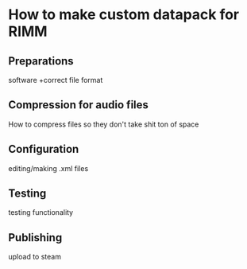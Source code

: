 # How to make custom datapack for RIMM
## Preparations
software
+correct file format
## Compression for audio files
How to compress files so they don't take shit ton of space
## Configuration
editing/making .xml files
## Testing
testing functionality
## Publishing
upload to steam